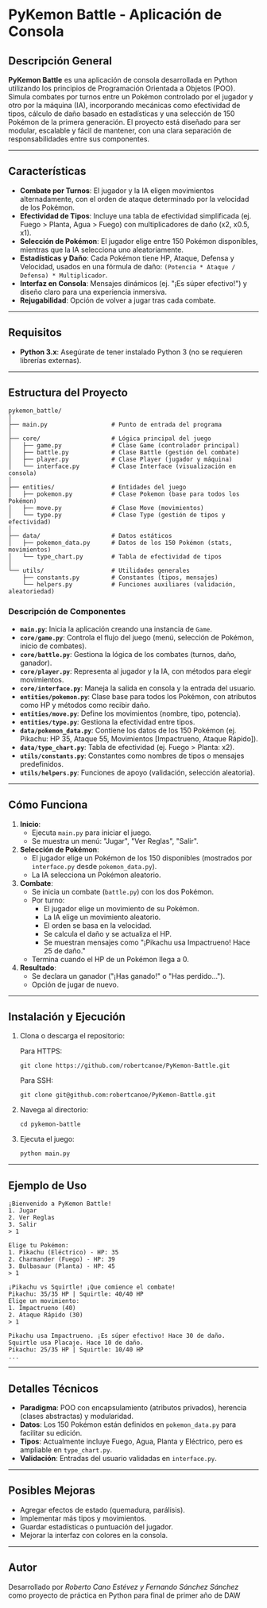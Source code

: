 # PyKemon Battle - Aplicación de Consola

## Descripción General
**PyKemon Battle** es una aplicación de consola desarrollada en Python utilizando los principios de Programación Orientada a Objetos (POO). Simula combates por turnos entre un Pokémon controlado por el jugador y otro por la máquina (IA), incorporando mecánicas como efectividad de tipos, cálculo de daño basado en estadísticas y una selección de 150 Pokémon de la primera generación. El proyecto está diseñado para ser modular, escalable y fácil de mantener, con una clara separación de responsabilidades entre sus componentes.

---

## Características
- **Combate por Turnos**: El jugador y la IA eligen movimientos alternadamente, con el orden de ataque determinado por la velocidad de los Pokémon.
- **Efectividad de Tipos**: Incluye una tabla de efectividad simplificada (ej. Fuego > Planta, Agua > Fuego) con multiplicadores de daño (x2, x0.5, x1).
- **Selección de Pokémon**: El jugador elige entre 150 Pokémon disponibles, mientras que la IA selecciona uno aleatoriamente.
- **Estadísticas y Daño**: Cada Pokémon tiene HP, Ataque, Defensa y Velocidad, usados en una fórmula de daño: `(Potencia * Ataque / Defensa) * Multiplicador`.
- **Interfaz en Consola**: Mensajes dinámicos (ej. "¡Es súper efectivo!") y diseño claro para una experiencia inmersiva.
- **Rejugabilidad**: Opción de volver a jugar tras cada combate.

---

## Requisitos
- **Python 3.x**: Asegúrate de tener instalado Python 3 (no se requieren librerías externas).

---

## Estructura del Proyecto

```
pykemon_battle/
│
├── main.py                  # Punto de entrada del programa
│
├── core/                    # Lógica principal del juego
│   ├── game.py              # Clase Game (controlador principal)
│   ├── battle.py            # Clase Battle (gestión del combate)
│   ├── player.py            # Clase Player (jugador y máquina)
│   └── interface.py         # Clase Interface (visualización en consola)
│
├── entities/                # Entidades del juego
│   ├── pokemon.py           # Clase Pokemon (base para todos los Pokémon)
│   ├── move.py              # Clase Move (movimientos)
│   └── type.py              # Clase Type (gestión de tipos y efectividad)
│
├── data/                    # Datos estáticos
│   ├── pokemon_data.py      # Datos de los 150 Pokémon (stats, movimientos)
│   └── type_chart.py        # Tabla de efectividad de tipos
│
└── utils/                   # Utilidades generales
    ├── constants.py         # Constantes (tipos, mensajes)
    └── helpers.py           # Funciones auxiliares (validación, aleatoriedad)
```

### Descripción de Componentes
- **`main.py`**: Inicia la aplicación creando una instancia de `Game`.
- **`core/game.py`**: Controla el flujo del juego (menú, selección de Pokémon, inicio de combates).
- **`core/battle.py`**: Gestiona la lógica de los combates (turnos, daño, ganador).
- **`core/player.py`**: Representa al jugador y la IA, con métodos para elegir movimientos.
- **`core/interface.py`**: Maneja la salida en consola y la entrada del usuario.
- **`entities/pokemon.py`**: Clase base para todos los Pokémon, con atributos como HP y métodos como recibir daño.
- **`entities/move.py`**: Define los movimientos (nombre, tipo, potencia).
- **`entities/type.py`**: Gestiona la efectividad entre tipos.
- **`data/pokemon_data.py`**: Contiene los datos de los 150 Pokémon (ej. Pikachu: HP 35, Ataque 55, Movimientos [Impactrueno, Ataque Rápido]).
- **`data/type_chart.py`**: Tabla de efectividad (ej. Fuego > Planta: x2).
- **`utils/constants.py`**: Constantes como nombres de tipos o mensajes predefinidos.
- **`utils/helpers.py`**: Funciones de apoyo (validación, selección aleatoria).

---

## Cómo Funciona
1. **Inicio**:
   - Ejecuta `main.py` para iniciar el juego.
   - Se muestra un menú: "Jugar", "Ver Reglas", "Salir".
2. **Selección de Pokémon**:
   - El jugador elige un Pokémon de los 150 disponibles (mostrados por `interface.py` desde `pokemon_data.py`).
   - La IA selecciona un Pokémon aleatorio.
3. **Combate**:
   - Se inicia un combate (`battle.py`) con los dos Pokémon.
   - Por turno:
     - El jugador elige un movimiento de su Pokémon.
     - La IA elige un movimiento aleatorio.
     - El orden se basa en la velocidad.
     - Se calcula el daño y se actualiza el HP.
     - Se muestran mensajes como "¡Pikachu usa Impactrueno! Hace 25 de daño."
   - Termina cuando el HP de un Pokémon llega a 0.
4. **Resultado**:
   - Se declara un ganador ("¡Has ganado!" o "Has perdido...").
   - Opción de jugar de nuevo.

---

## Instalación y Ejecución

1. Clona o descarga el repositorio:
   
   Para HTTPS:
   ```
   git clone https://github.com/robertcanoe/PyKemon-Battle.git
   ```
   Para SSH:
   ```
   git clone git@github.com:robertcanoe/PyKemon-Battle.git
   ```

2. Navega al directorio:
   ```
   cd pykemon-battle
   ```
3. Ejecuta el juego:
   ```
   python main.py
   ```

---

## Ejemplo de Uso
```
¡Bienvenido a PyKemon Battle!
1. Jugar
2. Ver Reglas
3. Salir
> 1

Elige tu Pokémon:
1. Pikachu (Eléctrico) - HP: 35
2. Charmander (Fuego) - HP: 39
3. Bulbasaur (Planta) - HP: 45
> 1

¡Pikachu vs Squirtle! ¡Que comience el combate!
Pikachu: 35/35 HP | Squirtle: 40/40 HP
Elige un movimiento:
1. Impactrueno (40)
2. Ataque Rápido (30)
> 1

Pikachu usa Impactrueno. ¡Es súper efectivo! Hace 30 de daño.
Squirtle usa Placaje. Hace 10 de daño.
Pikachu: 25/35 HP | Squirtle: 10/40 HP
...
```

---

## Detalles Técnicos
- **Paradigma**: POO con encapsulamiento (atributos privados), herencia (clases abstractas) y modularidad.
- **Datos**: Los 150 Pokémon están definidos en `pokemon_data.py` para facilitar su edición.
- **Tipos**: Actualmente incluye Fuego, Agua, Planta y Eléctrico, pero es ampliable en `type_chart.py`.
- **Validación**: Entradas del usuario validadas en `interface.py`.

---

## Posibles Mejoras
- Agregar efectos de estado (quemadura, parálisis).
- Implementar más tipos y movimientos.
- Guardar estadísticas o puntuación del jugador.
- Mejorar la interfaz con colores en la consola.

---

## Autor
Desarrollado por *Roberto Cano Estévez y Fernando Sánchez Sánchez* como proyecto de práctica en Python para final de primer año de DAW
